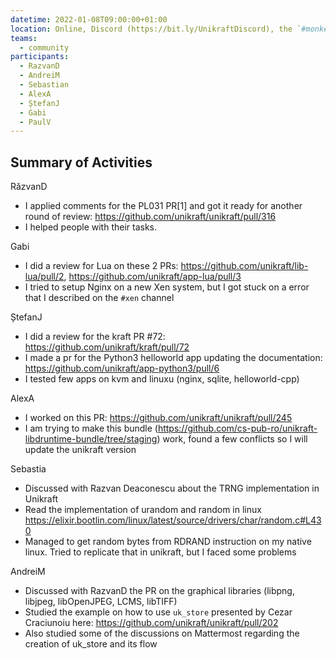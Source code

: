 ```yaml
---
datetime: 2022-01-08T09:00:00+01:00
location: Online, Discord (https://bit.ly/UnikraftDiscord), the `#monkey-business` voice channel
teams:
  - community
participants:
  - RazvanD
  - AndreiM
  - Sebastian
  - AlexA
  - ȘtefanJ
  - Gabi
  - PaulV
---
```


## Summary of Activities

RăzvanD
* I applied comments for the PL031 PR[1] and got it ready for another round of review: https://github.com/unikraft/unikraft/pull/316
* I helped people with their tasks.

Gabi
* I did a review for Lua on these 2 PRs: https://github.com/unikraft/lib-lua/pull/2, https://github.com/unikraft/app-lua/pull/3
* I tried to setup Nginx on a new Xen system, but I got stuck on a error that I described on the `#xen`  channel

ȘtefanJ
* I did a review for the kraft PR #72: https://github.com/unikraft/kraft/pull/72
* I made a pr for the Python3 helloworld app updating the documentation: https://github.com/unikraft/app-python3/pull/6
* I tested few apps on kvm and linuxu (nginx, sqlite, helloworld-cpp)

AlexA
* I worked on this PR: https://github.com/unikraft/unikraft/pull/245
* I am trying to make this bundle (https://github.com/cs-pub-ro/unikraft-libdruntime-bundle/tree/staging) work, found a few conflicts so I will update the unikraft version

Sebastia
* Discussed with Razvan Deaconescu about the TRNG implementation in Unikraft
* Read the implementation of urandom and random in linux https://elixir.bootlin.com/linux/latest/source/drivers/char/random.c#L430
* Managed to get random bytes from RDRAND instruction on my native linux. Tried to replicate that in unikraft, but I faced some problems

AndreiM
* Discussed with RazvanD the PR on the graphical libraries (libpng, libjpeg, libOpenJPEG, LCMS, libTIFF)
* Studied the example on how to use `uk_store` presented by Cezar Craciunoiu here: https://github.com/unikraft/unikraft/pull/202
* Also studied some of the discussions on Mattermost regarding the creation of uk_store and its flow
